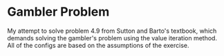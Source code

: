 # Gambler Problem
My attempt to solve problem 4.9 from Sutton and Barto's textbook, which demands solving the gambler's problem 
using the value iteration method. All of the configs are based on the assumptions of the exercise.

